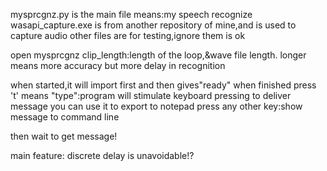mysprcgnz.py is the main file
means:my speech recognize
wasapi_capture.exe is from another repository of mine,and is used to capture audio
other files are for testing,ignore them is ok

open mysprcgnz
clip_length:length of the loop,&wave file length.
  longer means more accuracy but more delay in recognition

when started,it will import first and then gives"ready" when finished
press 't' means "type":program will stimulate keyboard pressing to deliver message
  you can use it to export to notepad
press any other key:show message to command line

then wait to get message!

main feature: discrete
delay is unavoidable!?
